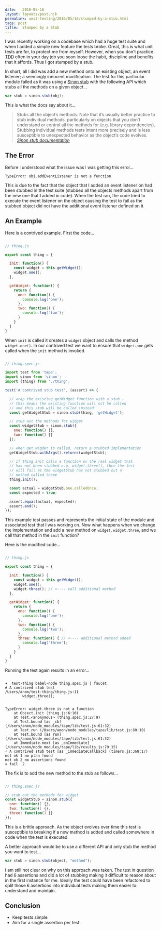 ```yaml
---
date:   2016-05-16
layout: layouts/post.njk
permalink: unit-testing/2016/05/16/stumped-by-a-stub.html
tags: post
title:  Stumped by a Stub
---
```


I was recently working on a codebase which had a huge test suite and when I added a simple new feature the tests broke. Great, this is what unit tests are for, to protect me from myself. However, when you don't practice [TDD](https://en.wikipedia.org/wiki/Test-driven_development) often in your day job you soon loose the habit, discipline and benefits that it affords. Thus I got stumped by a stub.

In short, all I did was add a new method onto an existing object, an event listener; a seemingly innocent modification. The test for this particular module failed as it was using a [Sinon stub](http://sinonjs.org/docs/#stubs) with the following API which stubs all the methods on a given object...

```js
var stub = sinon.stub(obj);
```

This is what the docs say about it...

> Stubs all the object’s methods. Note that it’s usually better practice to stub individual methods, particularly on objects that you don’t understand or control all the methods for (e.g. library dependencies). Stubbing individual methods tests intent more precisely and is less susceptible to unexpected behavior as the object’s code evolves.
<cite>[Sinon stub documentation](http://sinonjs.org/docs/#stubs)</cite>


## The Error

Before I understood what the issue was I was getting this error...

```
TypeError: obj.addEventListener is not a function
```

This is due to the fact that the object that I added an event listener on had been stubbed in the test suite (stubbed all the objects methods apart from the new one that I added in code). When the test ran, the code tried to execute the event listener on the object causing the test to fail as the stubbed object did not have the additional event listener defined on it.


## An Example

Here is a contrived example. First the code...

```js

// thing.js

export const thing = {

  init: function() {
    const widget = this.getWidget();
    widget.one();
  },

  getWidget: function() {
    return {
      one: function() {
        console.log('one');
      },
      two: function() {
        console.log('two');
      }
    }
  }
}

```

When `init` is called it creates a `widget` object and calls the method `widget.one()`. In our contrived test we want to ensure that `widget.one` gets called when the `init` method is invoked.

```js

// thing.spec.js

import test from 'tape';
import sinon from 'sinon';
import {thing} from './thing';

test('A contrived stub test', (assert) => {

  // wrap the existing getWidget function with a stub -
  // this means the existing function will not be called
  // and this stub will be called instead
  const getWidgetStub = sinon.stub(thing, 'getWidget');

  // stub out the methods for widget
  const widgetStub = sinon.stub({
    one: function() {},
    two: function() {}
  });

  // when get wigdet is called, return a stubbed implementation
  getWidgetStub.withArgs().returns(widgetStub);

  // if thing.init calls a function on the real widget that
  // has not been stubbed e.g. widget.three(), then the test
  // will fail as the widgetStub has not stubbed out a
  // method called three
  thing.init();

  const actual = widgetStub.one.calledOnce;
  const expected = true;

  assert.equal(actual, expected);
  assert.end();
});


```

This example test passes and represents the initial state of the module and associated test that I was working on. Now what happens when we change the implementation and add a new method on `widget`, `widget.three`, and we call that method in the `init` function?

Here is the modified code...

```js

// thing.js

export const thing = {

  init: function() {
    const widget = this.getWidget();
    widget.one();
    widget.three(); // <---- call additional method
  },

  getWidget: function() {
    return {
      one: function() {
        console.log('one');
      },
      two: function() {
        console.log('two');
      },
      three: function() { // <---- additional method added
        console.log('three');
      }
    }
  }
}

```

Running the test again results in an error...

```

➜  test-thing babel-node thing.spec.js | faucet
# A contrived stub test
/Users/anon/test-thing/thing.js:11
		widget.three();
		       ^

TypeError: widget.three is not a function
    at Object.init (thing.js:6:10)
    at Test.<anonymous> (thing.spec.js:27:9)
    at Test.bound [as _cb] (/Users/anon/node_modules/tape/lib/test.js:61:32)
    at Test.run (/Users/anon/node_modules/tape/lib/test.js:80:10)
    at Test.bound [as run] (/Users/anon/node_modules/tape/lib/test.js:61:32)
    at Immediate.next [as _onImmediate] (/Users/anon/node_modules/tape/lib/results.js:70:15)
✓ A contrived stub test [as _immediateCallback] (timers.js:368:17)
not ok 1 no plan found
not ok 2 no assertions found
⨯ fail  2

```

The fix is to add the new method to the stub as follows...

```js

// thing.spec.js

// stub out the methods for widget
const widgetStub = sinon.stub({
  one: function() {},
  two: function() {},
  three: function() {}
});

```

This is a brittle approach. As the object evolves over time this test is susceptible to breaking if a new method is added and called somewhere in code when the test is executed.

A better approach would be to use a different API and only stub the method you want to test...

```js
var stub = sinon.stub(object, "method");
```

I am still not clear on why on this approach was taken. The test in question had 6 assertions and did a lot of stubbing making it difficult to reason about in the first instance for me. Ideally the test could have been refactored to split those 6 assertions into individual tests making them easier to understand and maintain.


## Conclusion

- Keep tests simple
- Aim for a single assertion per test















